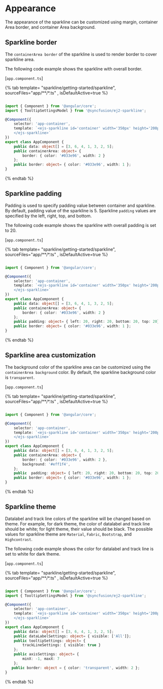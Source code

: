 # Appearance

The appearance of the sparkline can be customized using margin, container Area border, and container Area background.

## Sparkline border

The `containerArea border` of the sparkline is used to render border to cover sparkline area.

The following code example shows the sparkline with overall border.

[`app.component.ts`]

{% tab template= "sparkline/getting-started/sparkline", sourceFiles="app/**/*.ts" , isDefaultActive=true %}

```typescript

import { Component } from '@angular/core';
import { TooltipSettingsModel } from '@syncfusion/ej2-sparkline';

@Component({
    selector: 'app-container',
    template: `<ejs-sparkline id='container' width='350px' height='200px' [border]= 'border' [containerArea]='containerArea' [dataSource]="data" fill= '#b2cfff' type="Area">
    </ejs-sparkline>`
})
export class AppComponent {
    public data: object[] = [3, 6, 4, 1, 3, 2, 5];
    public containerArea: object= {
        border: { color: '#033e96', width: 2 }
    };
    public border: object= { color: '#033e96', width: 1 };
}

```

{% endtab %}

## Sparkline padding

Padding is used to specify padding value between container and sparkline. By default, padding value of the sparkline is 5. Sparkline `padding` values are specified by the left, right, top, and bottom.

The following code example shows the sparkline with overall padding is set to 20.

[`app.component.ts`]

{% tab template= "sparkline/getting-started/sparkline", sourceFiles="app/**/*.ts" , isDefaultActive=true %}

```typescript

import { Component } from '@angular/core';

@Component({
    selector: 'app-container',
    template: `<ejs-sparkline id='container' width='350px' height='200px' [padding] = 'padding' [border]= 'border' [containerArea]='containerArea' [dataSource]="data" fill= '#b2cfff' type="Area">
    </ejs-sparkline>`
})
export class AppComponent {
    public data: object[] = [3, 6, 4, 1, 3, 2, 5];
    public containerArea: object= {
        border: { color: '#033e96', width: 2 }
    };
    public padding: object= { left: 20, right: 20, bottom: 20, top: 20};
    public border: object= { color: '#033e96', width: 1 };
}

```

{% endtab %}

## Sparkline area customization

The background color of the sparkline area can be customized using the `containerArea background` color. By default, the sparkline background color is `transparent`.

[`app.component.ts`]

{% tab template= "sparkline/getting-started/sparkline", sourceFiles="app/**/*.ts" , isDefaultActive=true %}

```typescript

import { Component } from '@angular/core';

@Component({
    selector: 'app-container',
    template: `<ejs-sparkline id='container' width='350px' height='200px' [padding]= 'padding' [border]= 'border' [containerArea]='containerArea' [dataSource]="data" fill= '#b2cfff' type="Area">
    </ejs-sparkline>`
})
export class AppComponent {
    public data: object[] = [3, 6, 4, 1, 3, 2, 5];
    public containerArea: object= {
        border: { color: '#033e96', width: 2 },
        background: '#eff1f4',
    };
    public  padding: object= { left: 20, right: 20, bottom: 20, top: 20};
    public border: object= { color: '#033e96', width: 1 };
}

```

{% endtab %}

## Sparkline theme

Datalabel and track line colors of the sparkline will be changed based on theme. For example, for dark theme, the color of datalabel and track line should be white; for light theme, their value should be black. The possible values for sparkline theme are `Material`, `Fabric`, `Bootstrap`, and `Highcontrast`.

The following code example shows the color for datalabel and track line is set to white for dark theme.

[`app.component.ts`]

{% tab template= "sparkline/getting-started/sparkline", sourceFiles="app/**/*.ts" , isDefaultActive=true %}

```typescript

import { Component } from '@angular/core';
import { TooltipSettingsModel } from '@syncfusion/ej2-sparkline';

@Component({
    selector: 'app-container',
    template: `<ejs-sparkline id='container' width='350px' height='200px' [axisSettings]= 'axisSettings' theme= 'Highcontrast' [dataLabelSettings]= 'dataLabelSettings' [tooltipSettings]= 'tooltipSettings' [border]= 'border'  [dataSource]="data" fill= '#007dd1' type="Line">
    </ejs-sparkline>`
})
export class AppComponent {
    public data: object[] = [3, 6, 4, 1, 3, 2, 5];
    public dataLabelSettings: object= { visible: ['All']};
    public tooltipSettings: object= {
        trackLineSettings: { visible: true }
    };
    public axisSettings: object= {
        minX: -1, maxX: 7
    };
   public border: object = { color: 'transparent', width: 2 };
}

```

{% endtab %}
